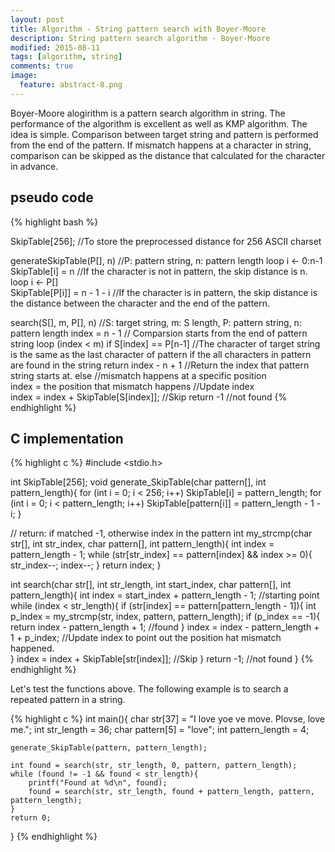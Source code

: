 ```yaml
---
layout: post
title: Algorithm - String pattern search with Boyer-Moore 
description: String pattern search algorithm - Boyer-Moore
modified: 2015-08-11
tags: [algorithm, string]
comments: true
image:
  feature: abstract-8.png
---
```


Boyer-Moore alogirithm is a pattern search algorithm in string. The performance of the algorithm is excellent as well as KMP algorithm. The idea is simple. Comparison between target string and pattern is performed from the end of the pattern. If mismatch happens at a character in string, comparison can be skipped as the distance that calculated for the character in advance. 

## pseudo code

{% highlight bash %}

SkipTable[256]; //To store the preprocessed distance for 256 ASCII charset

generateSkipTable(P[], n) //P: pattern string, n: pattern length
  loop i <- 0:n-1
     SkipTable[i] = n //If the character is not in pattern, the skip distance is n.
  loop i <- P[]  
     SkipTable[P[i]] = n - 1 - i  //If the character is in pattern, the skip distance is the distance between the character and the end of the pattern.

search(S[], m, P[], n) //S: target string, m: S length, P: pattern string, n: pattern length
  index = n - 1 // Comparsion starts from the end of pattern string 
  loop (index < m)
	if S[index] == P[n-1] //The character of target string is the same as the last character of pattern 
		if the all characters in pattern are found in the string 
			return index - n + 1  //Return the index that pattern string starts at.
        else //mismatch happens at a specific position  
		     index = the position that mismatch happens //Update index                     
        index = index + SkipTable[S[index]]; //Skip
  return -1 //not found
{% endhighlight %}

## C implementation 

{% highlight c %}
#include <stdio.h>

int SkipTable[256];
void generate_SkipTable(char pattern[], int pattern_length){
	for (int i = 0; i < 256; i++)
		SkipTable[i] = pattern_length;
	for (int i = 0; i < pattern_length; i++)
		SkipTable[pattern[i]] = pattern_length - 1 - i;
}

// return: if matched -1, otherwise index in the pattern
int my_strcmp(char str[], int str_index, char pattern[], int pattern_length){
	int index = pattern_length - 1;
	while (str[str_index] == pattern[index] && index >= 0){
		str_index--;
		index--;
	}
	return index;
}

int search(char str[], int str_length, int start_index, char pattern[], int pattern_length){
	int index = start_index + pattern_length - 1; //starting point
	while (index < str_length){
		if (str[index] == pattern[pattern_length - 1]){
			int p_index = my_strcmp(str, index, pattern, pattern_length);
			if (p_index == -1){
				return index - pattern_length + 1; //found
			}
			index = index - pattern_length + 1 + p_index; //Update index to point out the position hat mismatch happened.    
		}
		index = index + SkipTable[str[index]];	//Skip
	}
	return -1; //not found
}
{% endhighlight %}

Let's test the functions above. The following example is to search a repeated pattern in a string.

{% highlight c %}
int main(){
	char str[37] = "I love yoe ve move. Plovse, love me.";
	int str_length = 36;
	char pattern[5] = "love";
	int pattern_length = 4;
	
	generate_SkipTable(pattern, pattern_length);

	int found = search(str, str_length, 0, pattern, pattern_length);
	while (found != -1 && found < str_length){
		printf("Found at %d\n", found);
		found = search(str, str_length, found + pattern_length, pattern, pattern_length);
	}
	return 0;
}
{% endhighlight %}
